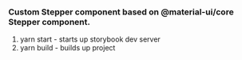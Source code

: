 ### Custom Stepper component based on @material-ui/core Stepper component.

1. yarn start - starts up storybook dev server
2. yarn build - builds up project

